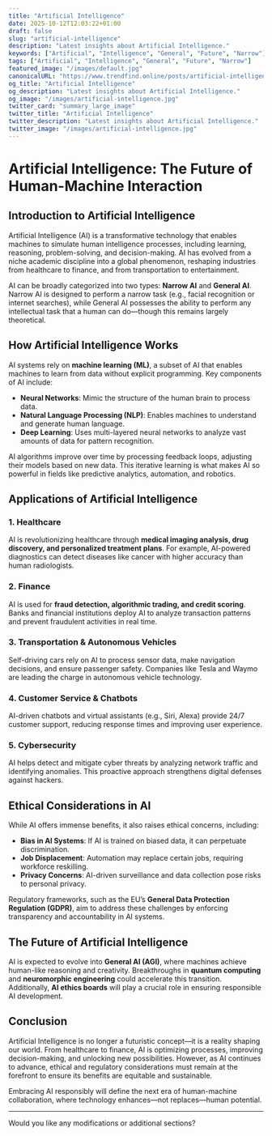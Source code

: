```yaml
---
title: "Artificial Intelligence"
date: 2025-10-12T12:03:22+01:00
draft: false
slug: "artificial-intelligence"
description: "Latest insights about Artificial Intelligence."
keywords: ["Artificial", "Intelligence", "General", "Future", "Narrow"]
tags: ["Artificial", "Intelligence", "General", "Future", "Narrow"]
featured_image: "/images/default.jpg"
canonicalURL: "https://www.trendfind.online/posts/artificial-intelligence/"
og_title: "Artificial Intelligence"
og_description: "Latest insights about Artificial Intelligence."
og_image: "/images/artificial-intelligence.jpg"
twitter_card: "summary_large_image"
twitter_title: "Artificial Intelligence"
twitter_description: "Latest insights about Artificial Intelligence."
twitter_image: "/images/artificial-intelligence.jpg"
---
```


# Artificial Intelligence: The Future of Human-Machine Interaction

## Introduction to Artificial Intelligence

Artificial Intelligence (AI) is a transformative technology that enables machines to simulate human intelligence processes, including learning, reasoning, problem-solving, and decision-making. AI has evolved from a niche academic discipline into a global phenomenon, reshaping industries from healthcare to finance, and from transportation to entertainment.

AI can be broadly categorized into two types: **Narrow AI** and **General AI**. Narrow AI is designed to perform a narrow task (e.g., facial recognition or internet searches), while General AI possesses the ability to perform any intellectual task that a human can do—though this remains largely theoretical.

## How Artificial Intelligence Works

AI systems rely on **machine learning (ML)**, a subset of AI that enables machines to learn from data without explicit programming. Key components of AI include:

- **Neural Networks**: Mimic the structure of the human brain to process data.
- **Natural Language Processing (NLP)**: Enables machines to understand and generate human language.
- **Deep Learning**: Uses multi-layered neural networks to analyze vast amounts of data for pattern recognition.

AI algorithms improve over time by processing feedback loops, adjusting their models based on new data. This iterative learning is what makes AI so powerful in fields like predictive analytics, automation, and robotics.

## Applications of Artificial Intelligence

### 1. **Healthcare**
AI is revolutionizing healthcare through **medical imaging analysis, drug discovery, and personalized treatment plans**. For example, AI-powered diagnostics can detect diseases like cancer with higher accuracy than human radiologists.

### 2. **Finance**
AI is used for **fraud detection, algorithmic trading, and credit scoring**. Banks and financial institutions deploy AI to analyze transaction patterns and prevent fraudulent activities in real time.

### 3. **Transportation & Autonomous Vehicles**
Self-driving cars rely on AI to process sensor data, make navigation decisions, and ensure passenger safety. Companies like Tesla and Waymo are leading the charge in autonomous vehicle technology.

### 4. **Customer Service & Chatbots**
AI-driven chatbots and virtual assistants (e.g., Siri, Alexa) provide 24/7 customer support, reducing response times and improving user experience.

### 5. **Cybersecurity**
AI helps detect and mitigate cyber threats by analyzing network traffic and identifying anomalies. This proactive approach strengthens digital defenses against hackers.

## Ethical Considerations in AI

While AI offers immense benefits, it also raises ethical concerns, including:

- **Bias in AI Systems**: If AI is trained on biased data, it can perpetuate discrimination.
- **Job Displacement**: Automation may replace certain jobs, requiring workforce reskilling.
- **Privacy Concerns**: AI-driven surveillance and data collection pose risks to personal privacy.

Regulatory frameworks, such as the EU’s **General Data Protection Regulation (GDPR)**, aim to address these challenges by enforcing transparency and accountability in AI systems.

## The Future of Artificial Intelligence

AI is expected to evolve into **General AI (AGI)**, where machines achieve human-like reasoning and creativity. Breakthroughs in **quantum computing** and **neuromorphic engineering** could accelerate this transition. Additionally, **AI ethics boards** will play a crucial role in ensuring responsible AI development.

## Conclusion

Artificial Intelligence is no longer a futuristic concept—it is a reality shaping our world. From healthcare to finance, AI is optimizing processes, improving decision-making, and unlocking new possibilities. However, as AI continues to advance, ethical and regulatory considerations must remain at the forefront to ensure its benefits are equitable and sustainable.

Embracing AI responsibly will define the next era of human-machine collaboration, where technology enhances—not replaces—human potential.

---
Would you like any modifications or additional sections?